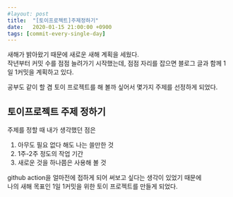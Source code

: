 ```yaml
---
#layout: post
title:  "[토이프로젝트]주제정하기"
date:   2020-01-15 21:00:00 +0900
tags: [commit-every-single-day]
---
```


새해가 밝아왔기 때문에 새로운 새해 계획을 세웠다.  
작년부터 커밋 수를 점점 늘려가기 시작했는데, 점점 자리를 잡으면 블로그 글과 함께 1일 1커밋을 계획하고 있다.

공부도 같이 할 겸 토이 프로젝트를 해 볼까 싶어서 몇가지 주제를 선정하게 되었다.

## 토이프로젝트 주제 정하기
주제를 정할 때 내가 생각했던 점은

1. 아무도 필요 없다 해도 나는 쓸만한 것
2. 1주-2주 정도의 작업 기간
3. 새로운 것을 하나쯤은 사용해 볼 것

github action을 얼마전에 접하게 되어 써보고 싶다는 생각이 있었기 때문에  
나의 새해 목표인 1일 1커밋을 위한 토이 프로젝트를 만들게 되었다.